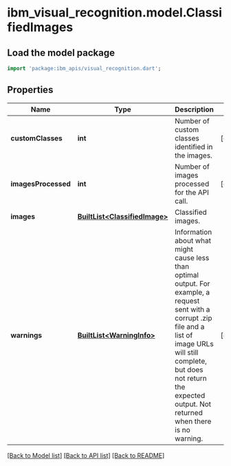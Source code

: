 # ibm_visual_recognition.model.ClassifiedImages

## Load the model package
```dart
import 'package:ibm_apis/visual_recognition.dart';
```

## Properties
Name | Type | Description | Notes
------------ | ------------- | ------------- | -------------
**customClasses** | **int** | Number of custom classes identified in the images. | [optional] 
**imagesProcessed** | **int** | Number of images processed for the API call. | [optional] 
**images** | [**BuiltList&lt;ClassifiedImage&gt;**](ClassifiedImage.md) | Classified images. | 
**warnings** | [**BuiltList&lt;WarningInfo&gt;**](WarningInfo.md) | Information about what might cause less than optimal output. For example, a request sent with a corrupt .zip file and a list of image URLs will still complete, but does not return the expected output. Not returned when there is no warning. | [optional] 

[[Back to Model list]](../../README.md#documentation-for-models) [[Back to API list]](../../README.md#documentation-for-api-endpoints) [[Back to README]](../../README.md)


